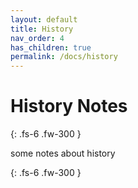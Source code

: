 ```yaml
---
layout: default
title: History
nav_order: 4
has_children: true
permalink: /docs/history
---
```


# History Notes
{: .fs-6 .fw-300 }

some notes about history

{: .fs-6 .fw-300 }
